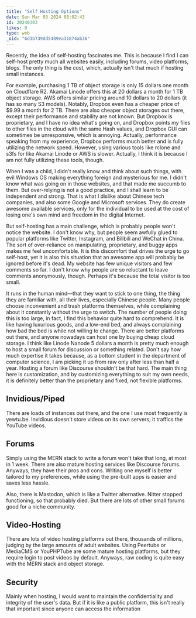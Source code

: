 ```yaml
---
title: "Self Hosting Options"
date: Sun Mar 03 2024 08:02:43
id: 20240303
likes: 0
type: web
_oid: "6d3b739dd5489ea31874ab36"
---
```


Recently, the idea of self-hosting fascinates me. This is because I find I can self-host pretty much all websites easily, including forums, video platforms, blogs. The only thing is the cost, which, actually isn't that much if hosting small instances.

For example, purchasing 1 TB of object storage is only 15 dollars one month on Cloudflare R2. Akamai Linode offers this at 20 dollars a month for 1 TB object storage. AWS offers similar pricing around 10 dollars to 20 dollars (it has so many S3 models). Notably, Dropbox even has a cheaper price of $9.99 a month for 2 TB. There are also cheaper object storages out there, except their performance and stability are not known. But Dropbox is proprietary, and I have no idea what's going on, and Dropbox points my files to other files in the cloud with the same Hash values, and Dropbox GUI can sometimes be unresponsive, which is annoying. Actually, performance speaking from my experience, Dropbox performs much better and is fully utilizing the network speed. However, using various tools like rclone and s3fs for like Akamai Linode or AWS is slower. Actually, I think it is because I am not fully utilizing these tools, though.

When I was a child, I didn't really know and think about such things, with evil Windows OS making everything foreign and mysterious for me. I didn't know what was going on in those websites, and that made me succumb to them. But over-relying is not a good practice, and I shall learn to be independent and strong. That is what I dislike about Chinese tech companies, and also some Google and Microsoft services. They do create awesome available services, only for the individual to be used at the cost of losing one's own mind and freedom in the digital Internet.

But self-hosting has a main challenge, which is probably people won't notice the website. I don't know why, but people seem awfully glued to popular platforms like Twitter, Instagram, and Bilibili and WeChat in China. The sort of over-reliance on manipulating, proprietary, and buggy apps makes me feel uncomfortable. It is this discomfort that drives the urge to go self-host, yet it is also this situation that an awesome app will probably be ignored before it's dead. My website has few unique visitors and few comments so far. I don't know why people are so reluctant to leave comments anonymously, though. Perhaps it's because the total visitor is too small.

It runs in the human mind—that they want to stick to one thing, the thing they are familiar with, all their lives, especially Chinese people. Many people choose inconvenient and trash platforms themselves, while complaining about it constantly without the urge to switch. The number of people doing this is too large, in fact, I find this behavior quite hard to comprehend. It is like having luxurious goods, and a low-end bed, and always complaining how bad the bed is while not willing to change. There are better platforms out there, and anyone nowadays can host one by buying cheap cloud storage. I think like Linode Nanode 5 dollars a month is pretty much enough to host a small forum for discussion or something related. Don't say how much expertise it takes because, as a bottom student in the department of computer science, I am picking it up from raw only after less than half a year. Hosting a forum like Discourse shouldn't be that hard. The main thing here is customization, and by customizing everything to suit my own needs, it is definitely better than the proprietary and fixed, not flexible platforms.

## Invidious/Piped

There are loads of instances out there, and the one I use most frequently is yewtu.be. Invidious doesn't store videos on its own servers; it traffics the YouTube videos.

## Forums

Simply using the MERN stack to write a forum won't take that long, at most in 1 week. There are also mature hosting services like Discourse forums. Anyways, they have their pros and cons. Writing one myself is better tailored to my preferences, while using the pre-built apps is easier and saves less hassle.

Also, there is Mastodon, which is like a Twitter alternative. Nitter stopped functioning, so that probably died. But there are lots of other small forums good for a niche community.

## Video-Hosting

There are lots of video hosting platforms out there, thousands of millions, judging by the large amounts of adult websites. Using Peertube or MediaCMS or YouPHPTube are some mature hosting platforms, but they require login to post videos by default. Anyways, raw coding is quite easy with the MERN stack and object storage.

## Security

Mainly when hosting, I would want to maintain the confidentiality and integrity of the user's data. But if it is like a public platform, this isn't really that important since anyone can access the information
